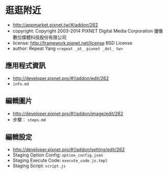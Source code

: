 # 逛逛附近
- http://appmarket.pixnet.tw/#/addon/262
- copyright: Copyright 2003-2014 PIXNET Digital Media Corporation 優像數位媒體科技股份有限公司
- license: http://framework.pixnet.net/license BSD License
- author: Repeat Yang `<repeat _at_ pixnet _dot_ tw>`

## 應用程式資訊
- http://developer.pixnet.pro/#!/addon/edit/262
- `info.md`

## 編輯圖片
- http://developer.pixnet.pro/#!/addon/image/edit/262
- 步驟： `steps.md`

## 編輯設定
- http://developer.pixnet.pro/#!/addon/setting/edit/262
- Staging Option Config: `option_config.json`
- Staging Execute Code: `execute_code.js.tmpl`
- Staging Script: `script.js`
